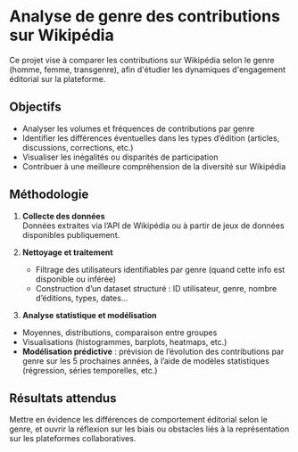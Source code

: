# Analyse de genre des contributions sur Wikipédia

Ce projet vise à comparer les contributions sur Wikipédia selon le genre (homme, femme, transgenre), afin d'étudier les dynamiques d'engagement éditorial sur la plateforme.

## Objectifs

- Analyser les volumes et fréquences de contributions par genre
- Identifier les différences éventuelles dans les types d’édition (articles, discussions, corrections, etc.)
- Visualiser les inégalités ou disparités de participation
- Contribuer à une meilleure compréhension de la diversité sur Wikipédia

## Méthodologie

1. **Collecte des données**  
   Données extraites via l’API de Wikipédia ou à partir de jeux de données disponibles publiquement.

2. **Nettoyage et traitement**  
   - Filtrage des utilisateurs identifiables par genre (quand cette info est disponible ou inférée)
   - Construction d’un dataset structuré : ID utilisateur, genre, nombre d’éditions, types, dates...


 3. **Analyse statistique et modélisation**  
   - Moyennes, distributions, comparaison entre groupes  
   - Visualisations (histogrammes, barplots, heatmaps, etc.)  
   - **Modélisation prédictive** : prévision de l’évolution des contributions par genre sur les 5 prochaines années, à l’aide de modèles statistiques (régression, séries temporelles, etc.)


## Résultats attendus

Mettre en évidence les différences de comportement éditorial selon le genre, et ouvrir la réflexion sur les biais ou obstacles liés à la représentation sur les plateformes collaboratives.


